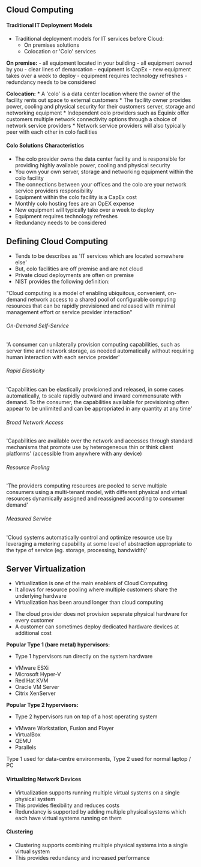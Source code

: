 ## Cloud Computing

#### Traditional IT Deployment Models 

- Traditional deployment models for IT services before Cloud:
    * On premises solutions
    * Colocation or 'Colo' services 

**On premise:**
    - all equipment located in your building
    - all equipment owned by you
    - clear lines of demarcation
    - equipment is CapEx
    - new equipment takes over a week to deploy
    - equipment requires technology refreshes 
    - redundancy needs to be considered 

**Colocation:**
    * A 'colo' is a data center location where the owner of the facility rents out space to external customers
    * The facility owner provides power, cooling and physical security for their customers server, storage and networking equipment
    * Independent colo providers such as Equinix offer customers multiple network connectivity options through a choice of network service providers 
    * Network service providers will also typically peer with each other in colo facilities 

#### Colo Solutions Characteristics 

- The colo provider owns the data center facility and is responsible for providing highly available power, cooling and physical security
- You own your own server, storage and networking equipment within the colo facility 
- The connections between your offices and the colo are your network service providers responsibility
- Equipment within the colo facility is a CapEx cost 
- Monthly colo hosting fees are an OpEX expense 
- New equipment will typically take over a week to deploy 
- Equipment requires technology refreshes 
- Redundancy needs to be considered 

## Defining Cloud Computing 

- Tends to be describes as 'IT services which are located somewhere else'
- But, colo facilities are off premise and are not cloud 
- Private cloud deployments are often on premise 
- NIST provides the following definition:

"Cloud computing is a model of enabling ubiquitous, convenient, on-demand network access to a shared pool of configurable computing resources that can be rapidly provisioned and released with minimal management effort or service provider interaction"

###### On-Demand Self-Service
'A consumer can unilaterally provision computing capabilities, such as server time and network storage, as needed automatically without requiring human interaction with each service provider'

###### Rapid Elasticity
'Capabilities can be elastically provisioned and released, in some cases automatically, to scale rapidly outward and inward commensurate with demand. To the consumer, the capabilities available for provisioning often appear to be unlimited and can be appropriated in any quantity at any time'

###### Broad Network Access 
'Capabilities are available over the network and accesses through standard mechanisms that promote use by heterogeneous thin or think client platforms'
(accessible from anywhere with any device)

###### Resource Pooling
'The providers computing resources are pooled to serve multiple consumers using a multi-tenant model, with different physical and virtual resources dynamically assigned and reassigned according to consumer demand'

###### Measured Service 
'Cloud systems automatically control and optimize resource use by leveraging a metering capability at some level of abstraction appropriate to the type of service (eg. storage, processing, bandwidth)'

## Server Virtualization

- Virtualization is one of the main enablers of Cloud Computing 
- It allows for resource pooling where multiple customers share the underlying hardware
- Virtualization has been around longer than cloud computing 

* The cloud provider does not provision seperate physical hardware for every customer
* A customer can sometimes deploy dedicated hardware devices at additional cost 

**Popular Type 1 (bare metal) hypervisors:**
- Type 1 hypervisors run directly on the system hardware

* VMware ESXi 
* Microsoft Hyper-V
* Red Hat KVM 
* Oracle VM Server 
* Citrix XenServer 

**Popular Type 2 hypervisors:**
- Type 2 hypervisors run on top of a host operating system 

* VMware Workstation, Fusion and Player
* VirtualBox
* QEMU
* Parallels 

Type 1 used for data-centre environments, Type 2 used for normal laptop / PC 

#### Virtualizing Network Devices 

* Virtualization supports running multiple virtual systems on a single physical system
* This provides flexibility and reduces costs
* Redundancy is supported by adding multiple physical systems which each have virtual systems running on them 

#### Clustering
- Clustering supports combining multiple physical systems into a single virtual system 
- This provides redundancy and increased performance 



